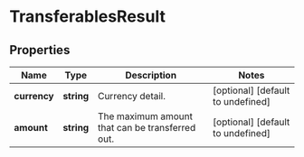 # TransferablesResult

## Properties

Name | Type | Description | Notes
------------ | ------------- | ------------- | -------------
**currency** | **string** | Currency detail. | [optional] [default to undefined]
**amount** | **string** | The maximum amount that can be transferred out. | [optional] [default to undefined]

